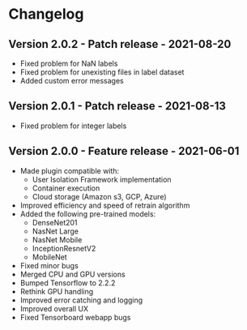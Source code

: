 # Changelog

## Version 2.0.2 - Patch release - 2021-08-20
- Fixed problem for NaN labels
- Fixed problem for unexisting files in label dataset
- Added custom error messages

## Version 2.0.1 - Patch release - 2021-08-13
- Fixed problem for integer labels

## Version 2.0.0 - Feature release - 2021-06-01
- Made plugin compatible with:
    - User Isolation Framework implementation
    - Container execution
    - Cloud storage (Amazon s3, GCP, Azure)
- Improved efficiency and speed of retrain algorithm
- Added the following pre-trained models:
    - DenseNet201
    - NasNet Large
    - NasNet Mobile
    - InceptionResnetV2
    - MobileNet
- Fixed minor bugs
- Merged CPU and GPU versions
- Bumped Tensorflow to 2.2.2
- Rethink GPU handling
- Improved error catching and logging
- Improved overall UX
- Fixed Tensorboard webapp bugs
